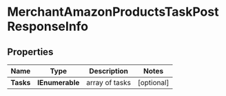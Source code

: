 # MerchantAmazonProductsTaskPostResponseInfo


## Properties

| Name | Type | Description | Notes |
|------------ | ------------- | ------------- | -------------|
**Tasks** | **IEnumerable<MerchantAmazonProductsTaskPostTaskInfo>** | array of tasks |[optional]|